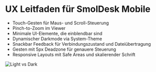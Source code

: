 # UX Leitfaden für SmolDesk Mobile

- Touch-Gesten für Maus- und Scroll-Steuerung
- Pinch-to-Zoom im Viewer
- Minimale UI-Elemente, die einblendbar sind
- Dynamischer Darkmode via System-Theme
- Snackbar Feedback für Verbindungszustand und Dateiübertragung
- Gesten mit 5px Deadzone für genauere Steuerung
- Responsive Layouts mit Safe Areas und skalierender Schrift

![Light vs Dark](../images/mobile-theme.png)
